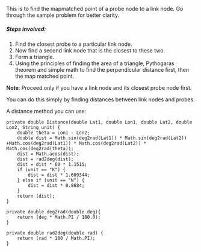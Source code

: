 This is to find the mapmatched point of a probe node to a link node. Go through the sample problem for better clarity.

##### Steps involved:
1. Find the closest probe to a particular link node.
2. Now find a second link node that is the closest to these two.
3. Form a triangle.
4. Using the principles of finding the area of a triangle, Pythogaras theorem and simple math to find the perpendicular distance first, then the map matched point.

**Note**: Proceed only if you have a link node and its closest probe node first.

You can do this simply by finding distances between link nodes and probes.

A distance method you can use:

	private double Distance(double Lat1, double Lon1, double Lat2, double Lon2, String unit) {
		double theta = Lon1 - Lon2;
		double dist = Math.sin(deg2rad(Lat1)) * Math.sin(deg2rad(Lat2))	+Math.cos(deg2rad(Lat1)) * Math.cos(deg2rad(Lat2)) * Math.cos(deg2rad(theta));
		dist = Math.acos(dist);
		dist = rad2deg(dist);
		dist = dist * 60 * 1.1515;
		if (unit == "K") {
			dist = dist * 1.609344;
		} else if (unit == "N") {
			dist = dist * 0.8684;
		}
		return (dist);
	}

	private double deg2rad(double deg){
		return (deg * Math.PI / 180.0);
	}

	private double rad2deg(double rad) {
		return (rad * 180 / Math.PI);
	}